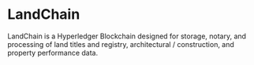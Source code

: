 # LandChain
LandChain is a Hyperledger Blockchain designed for storage, notary, and processing of land titles and registry, architectural / construction, and property performance data.
